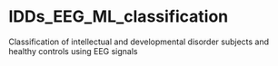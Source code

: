 # IDDs_EEG_ML_classification
Classification of intellectual and developmental disorder  subjects and healthy controls using EEG signals
